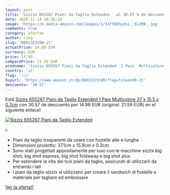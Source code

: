 ```yaml
---
layout: post
title: 'Sizzix 655267 Piani da Taglio Extended   al 30.57 % de descuento'
date: 2020-12-14 10:35:10
image: 'https://m.media-amazon.com/images/I/31FTOIhydLL._SL200_.jpg'
comments: true
category: ofertas
author: ring
slug: 'B001CE3CGM-it'
actualPrice: 14.99 EUR
currency: EUR
price: 14.99
comparePrice: 21.59 EUR
prodname: 'Sizzix 655267 Piani da Taglio Extended  1 Paio  Multicolore  37 x 15.5 x 0.7cm'
country: 'it'
flag: '🇮🇹'
buyurl: 'https://www.amazon.it/dp/B001CE3CGM/?tag=tolees00-21'
descuento: '30.57'
---
```


Está [Sizzix 655267 Piani da Taglio Extended  1 Paio  Multicolore  37 x 15.5 x 0.7cm](https://www.amazon.it/dp/B001CE3CGM/?tag=tolees00-21) con 30.57 de descuento por 14.99 EUR (original: 21.59 EUR) en el siguiente enlace!

[![Sizzix 655267 Piani da Taglio Extended  ](https://m.media-amazon.com/images/I/31FTOIhydLL._SL200_.jpg)](https://www.amazon.it/dp/B001CE3CGM/?tag=tolees00-21)

ℹ️:

- Piani da taglio trasparenti da usare con fustelle alte e lunghe
- Dimensioni prodotto: 37.1cm x 15.9cm x 0.3cm
- Sono stati progettati appositamente per luso con le macchine sizzix big shot, big shot express, big shot foldaway e big shot plus
- Per estendere la vita dei tuoi piani da taglio, assicurati di utilizzarli da entrambi i lati
- I piani da taglio sizzix si utilizzano per creare il sandwich di fustelle e materiale per tagliare ed embossare

[Ver la oferta!!](https://www.amazon.it/dp/B001CE3CGM/?tag=tolees00-21)
